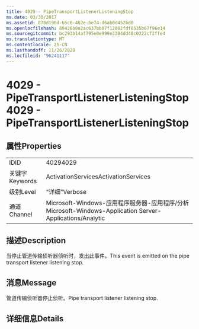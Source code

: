 ```yaml
---
title: 4029 - PipeTransportListenerListeningStop
ms.date: 03/30/2017
ms.assetid: 870d196d-b5c6-462e-be74-d6ab0d452bd0
ms.openlocfilehash: 89426b0a2ac637bb87f12802fdf0535b67f96e14
ms.sourcegitcommit: bc293b14af795e0e999e3304dd40c0222cf2ffe4
ms.translationtype: MT
ms.contentlocale: zh-CN
ms.lasthandoff: 11/26/2020
ms.locfileid: "96241117"
---
```

# <a name="4029---pipetransportlistenerlisteningstop"></a><span data-ttu-id="6a43d-102">4029 - PipeTransportListenerListeningStop</span><span class="sxs-lookup"><span data-stu-id="6a43d-102">4029 - PipeTransportListenerListeningStop</span></span>

## <a name="properties"></a><span data-ttu-id="6a43d-103">属性</span><span class="sxs-lookup"><span data-stu-id="6a43d-103">Properties</span></span>  
  
|||  
|-|-|  
|<span data-ttu-id="6a43d-104">ID</span><span class="sxs-lookup"><span data-stu-id="6a43d-104">ID</span></span>|<span data-ttu-id="6a43d-105">4029</span><span class="sxs-lookup"><span data-stu-id="6a43d-105">4029</span></span>|  
|<span data-ttu-id="6a43d-106">关键字</span><span class="sxs-lookup"><span data-stu-id="6a43d-106">Keywords</span></span>|<span data-ttu-id="6a43d-107">ActivationServices</span><span class="sxs-lookup"><span data-stu-id="6a43d-107">ActivationServices</span></span>|  
|<span data-ttu-id="6a43d-108">级别</span><span class="sxs-lookup"><span data-stu-id="6a43d-108">Level</span></span>|<span data-ttu-id="6a43d-109">“详细”</span><span class="sxs-lookup"><span data-stu-id="6a43d-109">Verbose</span></span>|  
|<span data-ttu-id="6a43d-110">通道</span><span class="sxs-lookup"><span data-stu-id="6a43d-110">Channel</span></span>|<span data-ttu-id="6a43d-111">Microsoft-Windows-应用程序服务器-应用程序/分析</span><span class="sxs-lookup"><span data-stu-id="6a43d-111">Microsoft-Windows-Application Server-Applications/Analytic</span></span>|  
  
## <a name="description"></a><span data-ttu-id="6a43d-112">描述</span><span class="sxs-lookup"><span data-stu-id="6a43d-112">Description</span></span>  

 <span data-ttu-id="6a43d-113">当停止管道传输侦听器侦听时，发出此事件。</span><span class="sxs-lookup"><span data-stu-id="6a43d-113">This event is emitted on the pipe transport listener listening stop.</span></span>  
  
## <a name="message"></a><span data-ttu-id="6a43d-114">消息</span><span class="sxs-lookup"><span data-stu-id="6a43d-114">Message</span></span>  

 <span data-ttu-id="6a43d-115">管道传输侦听器停止侦听。</span><span class="sxs-lookup"><span data-stu-id="6a43d-115">Pipe transport listener listening stop.</span></span>  
  
## <a name="details"></a><span data-ttu-id="6a43d-116">详细信息</span><span class="sxs-lookup"><span data-stu-id="6a43d-116">Details</span></span>
